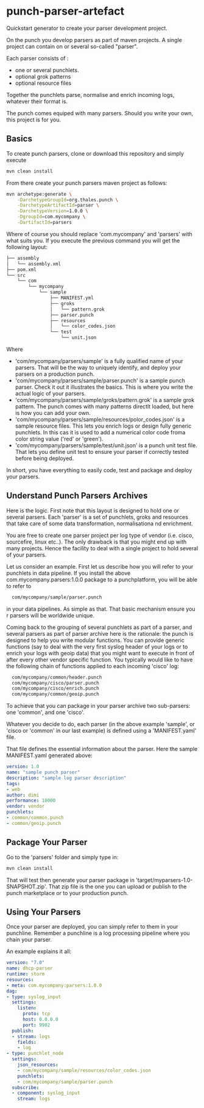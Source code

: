 # punch-parser-artefact

Quickstart generator to create your parser development project. 

On the punch you develop parsers as part of maven projects. A single project can contain
on or several so-called "parser". 

Each parser consists of :

* one or several punchlets. 
* optional grok patterns
* optional resource files

Together the punchlets parse, normalise and enrich incoming logs, whatever their format is. 

The punch comes equiped with many parsers. Should you write your own,
this project is for you. 

## Basics

To create punch parsers, clone or download this repository and simply execute 

```sh
mvn clean install
```

From there create your punch parsers maven project as follows: 

```sh
mvn archetype:generate \
	-DarchetypeGroupId=org.thales.punch \
	-DarchetypeArtifactId=parser \
	-DarchetypeVersion=1.0.0 \
	-DgroupId=com.mycompany \
	-DartifactId=parsers
```

Where of course you should replace 'com.mycompany' and 'parsers' with what suits you. 
If you execute the previous command you will get the following layout: 

```sh
├── assembly
│   └── assembly.xml
├── pom.xml
└── src
    └── com
        └── mycompany
            └── sample
                ├── MANIFEST.yml
                ├── groks
                │   └── pattern.grok
                ├── parser.punch
                ├── resources
                │   └── color_codes.json
                └── test
                    └── unit.json
```

Where

* 'com/mycompany/parsers/sample' is a fully qualified name of your parsers. That will be the way to uniquely identify, and deploy your parsers on a production punch.
* 'com/mycompany/parsers/sample/parser.punch' is a sample punch parser. Check it out it illustrates the basics.
 This is where you write the actual logic of your parsers.
* 'com/mycompany/parsers/sample/groks/pattern.grok' is a sample grok pattern. The punch comes with many patterns directlt loaded, but here is how you can add your own.
* 'com/mycompany/parsers/sample/resources/polor_codes.json' is a sample resource files. This lets you enrich logs or design fully generic punchlets. In this cas it is used to add a numerical color code froma  color string value ('red' or 'green').
* 'com/mycompany/parsers/sample/test/unit.json' is a punch unit test file. That lets you define unit test to ensure your parser if correctly tested before being deployed. 

In short, you have everything to easily code, test and package and deploy your parsers.

## Understand Punch Parsers Archives

Here is the logic. First note that this layout is designed to hold one or several parsers.
Each 'parser' is a set of punchlets, groks and resources that take care of some
data transformation, normalisationa nd enrichment. 

You are free to create one parser project per log type of vendor (i.e. cisco, sourcefire,
linux etc..). The only drawback is that you might end up with many projects. 
Hence the facility to deal with a single project to hold several of your parsers. 

Let us consider an example. First let us describe how you will refer to your punchlets in data pipeline. 
If you install the above com.mycompany.parsers:1.0.0 package to a punchplatform, you will be able to refer to

```sh
  com/mycompany/sample/parser.punch
```

in your data pipelines. As simple as that. That basic mechanism ensure you r parsers will be worldwide unique.

Coming back to the grouping of several punchlets as part of a parser, and several parsers as part of 
parser archive here is the rationale: the punch is designed to help you write modular functions. You can provide
generic functions (say to deal with the very first syslog header of your logs or to enrich your logs with geoip data)
that you might want to execute in front of after every other vendor specific function. You typically would like
to have the following chain of functions applied to each incoming 'cisco' log:

```sh
  com/mycompany/common/header.punch
  com/mycompany/cisco/parser.punch
  com/mycompany/cisco/enrich.punch
  com/mycompany/common/geoip.punch
```

To achieve that you can package in your parser archive two sub-parsers: one 'common', and one 'cisco'.

Whatever you decide to do, each parser (in the above example 'sample', or 'cisco or 'common' in our last example)
is defined using a 'MANIFEST.yaml' file. 

That file defines the essential information about the parser. Here the sample MANIFEST.yaml generated above:

```yaml
version: 1.0
name: "sample punch parser"
description: "sample log parser description"
tags:
- web  
author: dimi
performance: 10000
vendor: vendor
punchlets:
- common/common.punch
- common/geoip.punch
```

## Package Your Parser

Go to the 'parsers' folder and simply type in: 

```sh
mvn clean install
```

That will test then generate your parser package in 'target/myparsers-1.0-SNAPSHOT.zip'.
That zip file is the one you can upload or publish to the punch marketplace or to your production 
punch. 

## Using Your Parsers

Once your parser are deployed, you can simply refer to them in your punchline. 
Remember a punchline is a log processing pipeline where you chain your parser. 

An example explains it all: 

```yaml
version: "7.0"
name: dhcp-parser
runtime: storm
resources:
- meta: com.mycompany:parsers:1.0.0
dag:
- type: syslog_input
  settings:
    listen:
      proto: tcp
      host: 0.0.0.0
      port: 9902
  publish:
  - stream: logs
    fields:
    - log
- type: punchlet_node
  settings:
    json_resources:
    - com/mycompany/sample/resources/color_codes.json
    punchlets:
    - com/mycompany/sample/parser.punch
  subscribe:
  - component: syslog_input
    stream: logs
```
